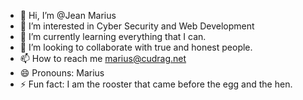 - 👋 Hi, I’m @Jean Marius
- 👀 I’m interested in Cyber Security and Web Development
- 🌱 I’m currently learning everything that I can.
- 💞️ I’m looking to collaborate with true and honest people.
- 📫 How to reach me marius@cudrag.net
- 😄 Pronouns: Marius
- ⚡ Fun fact: I am the rooster that came before the egg and the hen.

<!---
MariusJG/MariusJG is a ✨ special ✨ repository because its `README.md` (this file) appears on your GitHub profile.
You can click the Preview link to take a look at your changes.
--->
